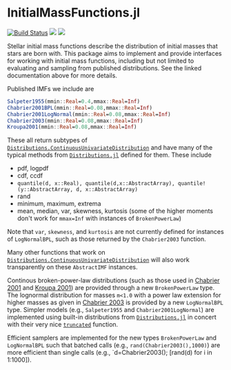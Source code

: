 InitialMassFunctions.jl
================

[![Build Status](https://github.com/cgarling/InitialMassFunctions.jl/workflows/CI/badge.svg)](https://github.com/cgarling/InitialMassFunctions.jl/actions)
[![](https://img.shields.io/badge/docs-stable-blue.svg)](https://cgarling.github.io/InitialMassFunctions.jl/stable/)
[![](https://img.shields.io/badge/docs-dev-blue.svg)](https://cgarling.github.io/InitialMassFunctions.jl/dev/)


Stellar initial mass functions describe the distribution of initial masses that stars are born with. This package aims to implement and provide interfaces for working with initial mass functions, including but not limited to evaluating and sampling from published distributions. See the linked documentation above for more details.

Published IMFs we include are
```julia
Salpeter1955(mmin::Real=0.4,mmax::Real=Inf)
Chabrier2001BPL(mmin::Real=0.08,mmax::Real=Inf)
Chabrier2001LogNormal(mmin::Real=0.08,mmax::Real=Inf)
Chabrier2003(mmin::Real=0.08,mmax::Real=Inf)
Kroupa2001(mmin::Real=0.08,mmax::Real=Inf)
```

These all return subtypes of [`Distributions.ContinuousUnivariateDistribution`](https://juliastats.org/Distributions.jl/latest/univariate/#univariates) and have many of the typical methods from [`Distributions.jl`](https://github.com/JuliaStats/Distributions.jl) defined for them. These include
 * pdf, logpdf
 * cdf, ccdf
 * `quantile(d, x::Real), quantile(d,x::AbstractArray), quantile!(y::AbstractArray, d, x::AbstractArray)`
 * rand
 * minimum, maximum, extrema
 * mean, median, var, skewness, kurtosis (some of the higher moments don't work for `mmax=Inf` with instances of `BrokenPowerLaw`)
 
Note that `var`, `skewness`, and `kurtosis` are not currently defined for instances of `LogNormalBPL`, such as those returned by the `Chabrier2003` function.

Many other functions that work on [`Distributions.ContinuousUnivariateDistribution`](https://juliastats.org/Distributions.jl/latest/univariate/#univariates) will also work transparently on these `AbstractIMF` instances.

Continous broken-power-law distributions (such as those used in [Chabrier 2001](https://ui.adsabs.harvard.edu/abs/2001ApJ...554.1274C/abstract) and [Kroupa 2001](https://ui.adsabs.harvard.edu/abs/2001MNRAS.322..231K/abstract)) are provided through a new `BrokenPowerLaw` type. The lognormal distribution for masses `m<1.0` with a power law extension for higher masses as given in [Chabrier 2003](https://ui.adsabs.harvard.edu/abs/2003PASP..115..763C/abstract) is provided by a new `LogNormalBPL` type. Simpler models (e.g., `Salpeter1955` and `Chabrier2001LogNormal`) are implemented using built-in distributions from [`Distributions.jl`](https://github.com/JuliaStats/Distributions.jl) in concert with their very nice [`truncated`](https://juliastats.org/Distributions.jl/stable/truncate/#Distributions.truncated) function.

Efficient samplers are implemented for the new types `BrokenPowerLaw` and `LogNormalBPL` such that batched calls (e.g., `rand(Chabrier2003(),1000)`) are more efficient than single calls (e.g., `d=Chabrier2003(); [rand(d) for i in 1:1000]). 